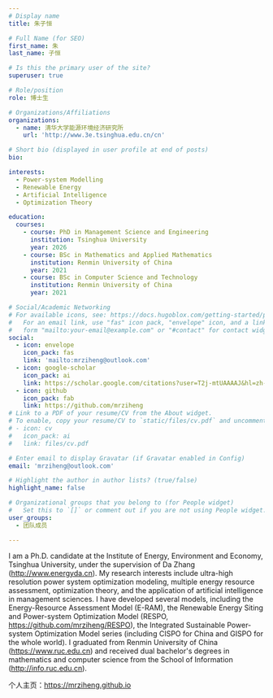 ```yaml
---
# Display name
title: 朱子恒

# Full Name (for SEO)
first_name: 朱
last_name: 子恒

# Is this the primary user of the site?
superuser: true

# Role/position
role: 博士生

# Organizations/Affiliations
organizations:
  - name: 清华大学能源环境经济研究所
    url: 'http://www.3e.tsinghua.edu.cn/cn'

# Short bio (displayed in user profile at end of posts)
bio: 

interests:
  - Power-system Modelling
  - Renewable Energy
  - Artificial Intelligence
  - Optimization Theory

education:
  courses:
    - course: PhD in Management Science and Engineering
      institution: Tsinghua University
      year: 2026
    - course: BSc in Mathematics and Applied Mathematics
      institution: Renmin University of China
      year: 2021
    - course: BSc in Computer Science and Technology
      institution: Renmin University of China
      year: 2021

# Social/Academic Networking
# For available icons, see: https://docs.hugoblox.com/getting-started/page-builder/#icons
#   For an email link, use "fas" icon pack, "envelope" icon, and a link in the
#   form "mailto:your-email@example.com" or "#contact" for contact widget.
social:
  - icon: envelope
    icon_pack: fas
    link: 'mailto:mrziheng@outlook.com'
  - icon: google-scholar
    icon_pack: ai
    link: https://scholar.google.com/citations?user=T2j-mtUAAAAJ&hl=zh-CN
  - icon: github
    icon_pack: fab
    link: https://github.com/mrziheng
# Link to a PDF of your resume/CV from the About widget.
# To enable, copy your resume/CV to `static/files/cv.pdf` and uncomment the lines below.
# - icon: cv
#   icon_pack: ai
#   link: files/cv.pdf

# Enter email to display Gravatar (if Gravatar enabled in Config)
email: 'mrziheng@outlook.com'

# Highlight the author in author lists? (true/false)
highlight_name: false

# Organizational groups that you belong to (for People widget)
#   Set this to `[]` or comment out if you are not using People widget.
user_groups:
  - 团队成员

---
```


I am a Ph.D. candidate at the Institute of Energy, Environment and Economy, Tsinghua University, under the supervision of Da Zhang (http://www.energyda.cn). My research interests include ultra-high resolution power system optimization modeling, multiple energy resource assessment, optimization theory, and the application of artificial intelligence in management sciences. I have developed several models, including the Energy-Resource Assessment Model (E-RAM), the Renewable Energy Siting and Power-system Optimization Model (RESPO, https://github.com/mrziheng/RESPO), the Integrated Sustainable Power-system Optimization Model series (including CISPO for China and GISPO for the whole world). I graduated from Renmin University of China (https://www.ruc.edu.cn) and received dual bachelor's degrees in mathematics and computer science from the School of Information (http://info.ruc.edu.cn).

个人主页：https://mrziheng.github.io